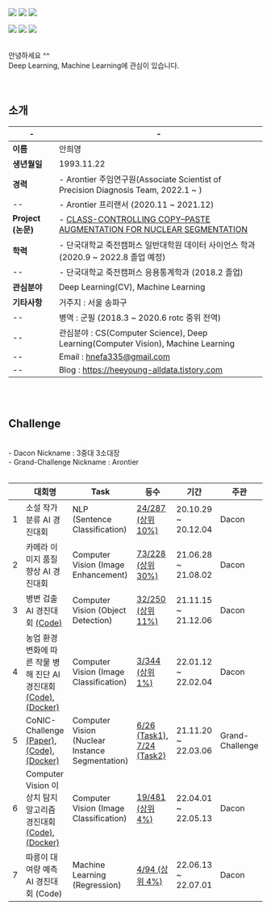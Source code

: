 <img src="https://img.shields.io/badge/Python-3766AB?style=flat-square&logo=Python&logoColor=white"/></a>
<img src="https://img.shields.io/badge/Docker-3766AB?style=flat-square&logo=Docker&logoColor=white"/></a>
<img src="https://img.shields.io/badge/R-3766AB?style=flat-square&logo=R&logoColor=white"/></a>

<img src="https://img.shields.io/badge/Artificial Intelligence-0EF7AF?style=flat-square&logo=zz&logoColor=black"/></a>
<img src="https://img.shields.io/badge/Computer Science-0EF7AF?style=flat-square&logo=zz&logoColor=black"/></a>
<img src="https://img.shields.io/badge/Machine Learning-0EF7AF?style=flat-square&logo=zz&logoColor=black"/></a>
<br />
<br />

안녕하세요 ^^
<br />
Deep Learning, Machine Learning에 관심이 있습니다.
<br />
<br />
<br />

## 소개

|   -   | - |
|------------|-----------|
**이름**            | 안희영
**생년월일**        | 1993.11.22 |
**경력**            |   - Arontier 주임연구원(Associate Scientist of Precision Diagnosis Team, 2022.1 ~ )   
--              |   - Arontier 프리랜서 (2020.11 ~ 2021.12) |
**Project (논문)**            |   - [CLASS-CONTROLLING COPY–PASTE AUGMENTATION FOR NUCLEAR SEGMENTATION](https://github.com/AhnHeeYoung/Competition/blob/master/Grand-Challenge-CoNIC/CLASS-CONTROLLING%20COPY%E2%80%93PASTE%20AUGMENTATION.pdf)
**학력**            |   - 단국대학교 죽전캠퍼스 일반대학원 데이터 사이언스 학과 (2020.9 ~ 2022.8 졸업 예정)
--              |   - 단국대학교 죽전캠퍼스 응용통계학과 (2018.2 졸업) |
**관심분야**        | Deep Learning(CV), Machine Learning |
**기타사항**        | 거주지 : 서울 송파구 |
--              | 병역 : 군필 (2018.3 ~ 2020.6 rotc 중위 전역) |
--              | 관심분야 : CS(Computer Science), Deep Learning(Computer Vision), Machine Learning |
--              | Email : hnefa335@gmail.com |
--              | Blog : https://heeyoung-alldata.tistory.com |
<br />
<br />



## Challenge
<br />
- Dacon Nickname : 3중대 3소대장   
<br />
- Grand-Challenge Nickname : Arontier   
<br />
<br />

|            |대회명|Task|등수|기간|주관|
|------------|-----------|-----------|--------------|--------------|--------------|
1            | 소설 작가 분류 AI 경진대회| NLP (Sentence Classification) | [24/287 (상위 10%)](https://dacon.io/competitions/official/235670/leaderboard) | 20.10.29 ~ 20.12.04  | Dacon
2            | 카메라 이미지 품질 향상 AI 경진대회 | Computer Vision (Image Enhancement) | [73/228 (상위 30%)](https://dacon.io/competitions/official/235746/leaderboard)  | 21.06.28 ~ 21.08.02 | Dacon
3            | 병변 검출 AI 경진대회 [(Code)](https://github.com/AhnHeeYoung/Competition/tree/master/Dacon-%EB%B3%91%EB%B3%80%EA%B2%80%EC%B6%9C) | Computer Vision (Object Detection) | [32/250 (상위 11%)](https://dacon.io/competitions/official/235855/leaderboard) | 21.11.15 ~ 21.12.06  | Dacon
4            | 농업 환경 변화에 따른 작물 병해 진단 AI 경진대회 [(Code)](https://github.com/AhnHeeYoung/Competition/tree/master/Dacon-%EC%9E%91%EB%AC%BC%EB%B3%91%ED%95%B4%EC%A7%84%EB%8B%A8), [(Docker)](https://hub.docker.com/r/hnefa335/lg-crops-disease) | Computer Vision (Image Classification) | [3/344 (상위 1%)](https://dacon.io/competitions/official/235870/leaderboard) | 22.01.12 ~ 22.02.04 | Dacon
5            | CoNIC-Challenge [(Paper)](https://github.com/AhnHeeYoung/Competition/blob/master/Grand-Challenge-CoNIC/CLASS-CONTROLLING%20COPY%E2%80%93PASTE%20AUGMENTATION.pdf), [(Code)](https://github.com/AhnHeeYoung/Competition/tree/master/Grand-Challenge-CoNIC), [(Docker)](https://hub.docker.com/r/hnefa335/conic-inference)  | Computer Vision (Nuclear Instance Segmentation) | [6/26 (Task1), 7/24 (Task2)](https://conic-challenge.grand-challenge.org/evaluation/segmentation-and-classification-final-test/leaderboard/)| 21.11.20 ~ 22.03.06 | Grand-Challenge
6            | Computer Vision 이상치 탐지 알고리즘 경진대회 [(Code)](https://github.com/AhnHeeYoung/Competition/tree/master/Dacon-%EC%9D%B4%EC%83%81%EC%B9%98%ED%83%90%EC%A7%80), [(Docker)](https://hub.docker.com/r/hnefa335/dacon_anomaly) | Computer Vision (Image Classification) | [19/481 (상위 4%)](https://dacon.io/competitions/official/235894/leaderboard) | 22.04.01 ~ 22.05.13 | Dacon
7            | 따릉이 대여량 예측 AI 경진대회 (Code) | Machine Learning (Regression) | [4/94 (상위 4%)](https://dacon.io/competitions/open/235915/leaderboard) | 22.06.13 ~ 22.07.01 | Dacon
